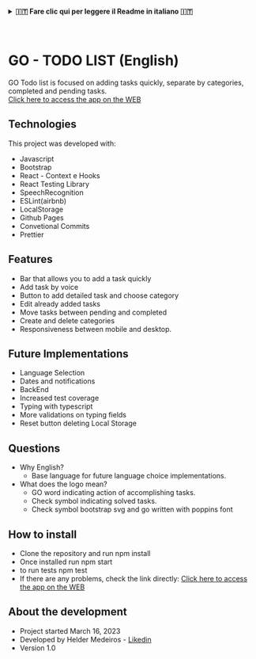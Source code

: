 <br />
<details>
    <summary><strong>🇮🇹 Fare clic qui per leggere il Readme in italiano 🇮🇹</strong></summary><br />

# GO - TODO LIST (Italiano)

GO Todo List si concentra sull'aggiunta rapida di attività,
separato per categorie, compiti completati e in sospeso.<br />
[Fare clic qui per accedere all'applicazione sul WEB](https://helderme.github.io/goToDoList/)

## Tecnologie

Questo progetto è stato sviluppato con::
- Javascript
- Bootstrap
- React - Context e Hooks
- React Testing Library
- SpeechRecognition
- ESLint(airbnb)
- LocalStorage
- Github Pages
- Convetional Commits
- Prettier

## Caratteristiche

- Barra che consente di aggiungere rapidamente un compito
- Aggiunta di un'attività a voce
- Pulsante per aggiungere un'attività dettagliata e scegliere la categoria
- Modificare le attività già aggiunte
- Spostare le attività tra quelle in sospeso e quelle completate
- Creare ed eliminare categorie
- Reattività tra mobile e desktop.

## Implementazioni future
- Selezione della lingua
- Date e notifiche
- BackEnd
- Maggiore copertura dei test
- Digitazione con il dattiloscritto
- Più convalide sui campi di digitazione
- Pulsante di reset per cancellare la memoria locale

## Domande 
- Perché l'inglese? 
    - Lingua base per le future implementazioni della scelta linguistica.
- Che cosa significa il logo?
    - Parola GO che indica l'azione di portare a termine i compiti.
    - Simbolo di controllo che indica compiti risolti.
    - Simbolo con bootstrap svg e go scritto con il font poppins.

## Come installare
- Clonare il repository ed eseguire - npm install
- Una volta installato, eseguire - npm start
- per eseguire i test - npm test
- Se ci sono problemi, controllare direttamente il link:
[all'applicazione sul WEB](https://helderme.github.io/goToDoList/)

## Informazioni sullo sviluppo
- Progetto iniziato il 16 marzo 2023
- Sviluppato da Helder Medeiros - [Likedin](https://www.linkedin.com/in/helderme/)
- Versione 1.0 <br />

</details>
<br />
<br />

# GO - TODO LIST (English)

GO Todo list is focused on adding tasks quickly,
separate by categories, completed and pending tasks. <br />
[Click here to access the app on the WEB](https://helderme.github.io/goToDoList/)

## Technologies

This project was developed with:
- Javascript
- Bootstrap
- React - Context e Hooks
- React Testing Library
- SpeechRecognition
- ESLint(airbnb)
- LocalStorage
- Github Pages
- Convetional Commits
- Prettier

## Features

- Bar that allows you to add a task quickly
- Add task by voice
- Button to add detailed task and choose category
- Edit already added tasks
- Move tasks between pending and completed
- Create and delete categories
- Responsiveness between mobile and desktop.

## Future Implementations
- Language Selection
- Dates and notifications
- BackEnd
- Increased test coverage
- Typing with typescript
- More validations on typing fields
- Reset button deleting Local Storage

## Questions 
- Why English? 
    - Base language for future language choice implementations.
- What does the logo mean?
    - GO word indicating action of accomplishing tasks.
    - Check symbol indicating solved tasks.
    - Check symbol bootstrap svg and go written with poppins font

## How to install
- Clone the repository and run npm install
- Once installed run npm start
- to run tests npm test
- If there are any problems, check the link directly: 
[Click here to access the app on the WEB](https://helderme.github.io/goToDoList/)

## About the development
- Project started March 16, 2023
- Developed by Helder Medeiros - [Likedin](https://www.linkedin.com/in/helderme/)
- Version 1.0 <br />




